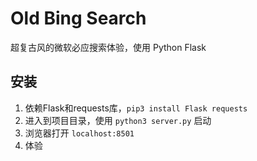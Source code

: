 # Old Bing Search
超复古风的微软必应搜索体验，使用 Python Flask

## 安装
1. 依赖Flask和requests库，`pip3 install Flask requests`
2. 进入到项目目录，使用 `python3 server.py` 启动
3. 浏览器打开 `localhost:8501`
4. 体验